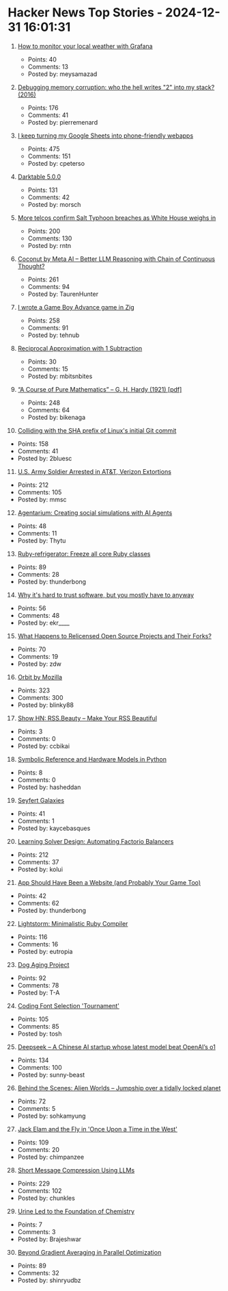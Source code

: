 # Hacker News Top Stories - 2024-12-31 16:01:31

1. [How to monitor your local weather with Grafana](https://grafana.com/blog/2024/12/26/how-to-monitor-your-local-weather-with-grafana/)
   - Points: 40
   - Comments: 13
   - Posted by: meysamazad

2. [Debugging memory corruption: who the hell writes "2" into my stack? (2016)](https://unity.com/blog/engine-platform/debugging-memory-debugging-memory-corruption-who-wrote-2-into-my-stack-who-the-hell)
   - Points: 176
   - Comments: 41
   - Posted by: pierremenard

3. [I keep turning my Google Sheets into phone-friendly webapps](https://arstechnica.com/gadgets/2024/12/making-tiny-no-code-webapps-out-of-spreadsheets-is-a-weirdly-fulfilling-hobby/)
   - Points: 475
   - Comments: 151
   - Posted by: cpeterso

4. [Darktable 5.0.0](https://www.darktable.org/2024/12/darktable-5.0.0-released/)
   - Points: 131
   - Comments: 42
   - Posted by: morsch

5. [More telcos confirm Salt Typhoon breaches as White House weighs in](https://www.theregister.com/2024/12/30/att_verizon_confirm_salt_typhoon_breach/)
   - Points: 200
   - Comments: 130
   - Posted by: rntn

6. [Coconut by Meta AI – Better LLM Reasoning with Chain of Continuous Thought?](https://aipapersacademy.com/chain-of-continuous-thought/)
   - Points: 261
   - Comments: 94
   - Posted by: TaurenHunter

7. [I wrote a Game Boy Advance game in Zig](https://jonot.me/posts/zig-gba/)
   - Points: 258
   - Comments: 91
   - Posted by: tehnub

8. [Reciprocal Approximation with 1 Subtraction](undefined)
   - Points: 30
   - Comments: 15
   - Posted by: mbitsnbites

9. [“A Course of Pure Mathematics” – G. H. Hardy (1921) [pdf]](https://www.gutenberg.org/files/38769/38769-pdf.pdf)
   - Points: 248
   - Comments: 64
   - Posted by: bikenaga

10. [Colliding with the SHA prefix of Linux's initial Git commit](https://people.kernel.org/kees/colliding-with-the-sha-prefix-of-linuxs-initial-git-commit)
   - Points: 158
   - Comments: 41
   - Posted by: 2bluesc

11. [U.S. Army Soldier Arrested in AT&T, Verizon Extortions](https://krebsonsecurity.com/2024/12/u-s-army-soldier-arrested-in-att-verizon-extortions/)
   - Points: 212
   - Comments: 105
   - Posted by: mmsc

12. [Agentarium: Creating social simulations with AI Agents](https://github.com/Thytu/Agentarium)
   - Points: 48
   - Comments: 11
   - Posted by: Thytu

13. [Ruby-refrigerator: Freeze all core Ruby classes](https://github.com/jeremyevans/ruby-refrigerator)
   - Points: 89
   - Comments: 28
   - Posted by: thunderbong

14. [Why it's hard to trust software, but you mostly have to anyway](https://educatedguesswork.org/posts/ensuring-software-provenance/)
   - Points: 56
   - Comments: 48
   - Posted by: ekr____

15. [What Happens to Relicensed Open Source Projects and Their Forks?](https://thenewstack.io/what-happens-to-relicensed-open-source-projects-and-their-forks/)
   - Points: 70
   - Comments: 19
   - Posted by: zdw

16. [Orbit by Mozilla](https://orbitbymozilla.com/)
   - Points: 323
   - Comments: 300
   - Posted by: blinky88

17. [Show HN: RSS.Beauty – Make Your RSS Beautiful](https://rss.beauty/)
   - Points: 3
   - Comments: 0
   - Posted by: ccbikai

18. [Symbolic Reference and Hardware Models in Python](https://tomverbeure.github.io/2024/12/27/A-Symbolic-HW-Model-in-Python.html)
   - Points: 8
   - Comments: 0
   - Posted by: hasheddan

19. [Seyfert Galaxies](https://www.seyfertgalaxies.com/)
   - Points: 41
   - Comments: 1
   - Posted by: kaycebasques

20. [Learning Solver Design: Automating Factorio Balancers](https://gianlucaventurini.com/posts/2024/factorio-sat)
   - Points: 212
   - Comments: 37
   - Posted by: kolui

21. [App Should Have Been a Website (and Probably Your Game Too)](https://rogueengine.io/blog/your-app-should-have-been-a-website)
   - Points: 42
   - Comments: 62
   - Posted by: thunderbong

22. [Lightstorm: Minimalistic Ruby Compiler](https://blog.llvm.org/posts/2024-12-03-minimalistic-ruby-compiler/)
   - Points: 116
   - Comments: 16
   - Posted by: eutropia

23. [Dog Aging Project](https://dogagingproject.org/)
   - Points: 92
   - Comments: 78
   - Posted by: T-A

24. [Coding Font Selection 'Tournament'](https://daringfireball.net/linked/2024/12/24/coding-font-selection-tournament)
   - Points: 105
   - Comments: 85
   - Posted by: tosh

25. [Deepseek – A Chinese AI startup whose latest model beat OpenAI’s o1](https://www.chinatalk.media/p/deepseek-ceo-interview-with-chinas)
   - Points: 134
   - Comments: 100
   - Posted by: sunny-beast

26. [Behind the Scenes: Alien Worlds – Jumpship over a tidally locked planet](https://www.blendernation.com/2024/12/24/behind-the-scenes-alien-worlds-jumpship-over-a-tidally-locked-planet/)
   - Points: 72
   - Comments: 5
   - Posted by: sohkamyung

27. [Jack Elam and the Fly in 'Once Upon a Time in the West'](https://pov.imv.au.dk/Issue_24/section_1/artc4A.html)
   - Points: 109
   - Comments: 20
   - Posted by: chimpanzee

28. [Short Message Compression Using LLMs](https://bellard.org/ts_sms/)
   - Points: 229
   - Comments: 102
   - Posted by: chunkles

29. [Urine Led to the Foundation of Chemistry](https://bigthink.com/the-past/how-urine-led-to-the-foundation-of-chemistry/)
   - Points: 7
   - Comments: 3
   - Posted by: Brajeshwar

30. [Beyond Gradient Averaging in Parallel Optimization](https://arxiv.org/abs/2412.18052)
   - Points: 89
   - Comments: 32
   - Posted by: shinryudbz

